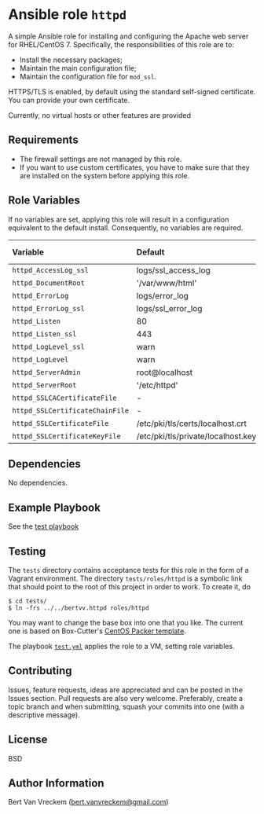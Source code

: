 # Ansible role `httpd`

A simple Ansible role for installing and configuring the Apache web server for RHEL/CentOS 7. Specifically, the responsibilities of this role are to:

- Install the necessary packages;
- Maintain the main configuration file;
- Maintain the configuration file for `mod_ssl`.

HTTPS/TLS is enabled, by default using the standard self-signed certificate. You can provide your own certificate.

Currently, no virtual hosts or other features are provided

## Requirements

- The firewall settings are not managed by this role.
- If you want to use custom certificates, you have to make sure that they are installed on the system before applying this role.

## Role Variables

If no variables are set, applying this role will result in a configuration equivalent to the default install. Consequently, no variables are required.

| Variable                        | Default                            | Comments (type) |
| :---                            | :---                               | :---            |
| `httpd_AccessLog_ssl`           | logs/ssl_access_log                |                 |
| `httpd_DocumentRoot`            | '/var/www/html'                    |                 |
| `httpd_ErrorLog`                | logs/error_log                     |                 |
| `httpd_ErrorLog_ssl`            | logs/ssl_error_log                 |                 |
| `httpd_Listen`                  | 80                                 |                 |
| `httpd_Listen_ssl`              | 443                                |                 |
| `httpd_LogLevel_ssl`            | warn                               |                 |
| `httpd_LogLevel`                | warn                               |                 |
| `httpd_ServerAdmin`             | root@localhost                     |                 |
| `httpd_ServerRoot`              | '/etc/httpd'                       |                 |
| `httpd_SSLCACertificateFile`    | -                                  |                 |
| `httpd_SSLCertificateChainFile` | -                                  |                 |
| `httpd_SSLCertificateFile`      | /etc/pki/tls/certs/localhost.crt   |                 |
| `httpd_SSLCertificateKeyFile`   | /etc/pki/tls/private/localhost.key |                 |

## Dependencies

No dependencies.

## Example Playbook

See the [test playbook](tests/test.yml)

## Testing

The `tests` directory contains acceptance tests for this role in the form of a Vagrant environment. The directory `tests/roles/httpd` is a symbolic link that should point to the root of this project in order to work. To create it, do

```ShellSession
$ cd tests/
$ ln -frs ../../bertvv.httpd roles/httpd
```

You may want to change the base box into one that you like. The current one is based on Box-Cutter's [CentOS Packer template](https://github.com/box-cutter/centos-vm).

The playbook [`test.yml`](tests/test.yml) applies the role to a VM, setting role variables.

## Contributing

Issues, feature requests, ideas are appreciated and can be posted in the Issues section. Pull requests are also very welcome. Preferably, create a topic branch and when submitting, squash your commits into one (with a descriptive message).

## License

BSD

## Author Information

Bert Van Vreckem (bert.vanvreckem@gmail.com)


